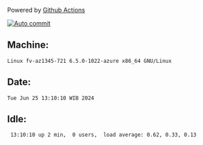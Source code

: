 Powered by [Github Actions](https://github.com/features/actions)

[![Auto commit](https://github.com/hiage/workstation/workflows/Auto%20commit/badge.svg)](https://github.com/hiage/workstation/actions?query=workflow%3A%22Auto+commit%22)

## Machine:
```
Linux fv-az1345-721 6.5.0-1022-azure x86_64 GNU/Linux
```
## Date:
```
Tue Jun 25 13:10:10 WIB 2024
```
## Idle:
```
 13:10:10 up 2 min,  0 users,  load average: 0.62, 0.33, 0.13
```
